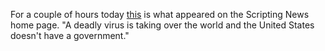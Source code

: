 For a couple of hours today <a href="http://scripting.com/urgent/2020/03/05.html">this</a> is what appeared on the Scripting News home page. "A deadly virus is taking over the world and the United States doesn't have a government."
